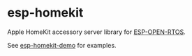 # esp-homekit
Apple HomeKit accessory server library for
[ESP-OPEN-RTOS](https://github.com/SuperHouse/esp-open-rtos).

See [esp-homekit-demo](https://github.com/maximkulkin/esp-homekit-demo) for examples.
